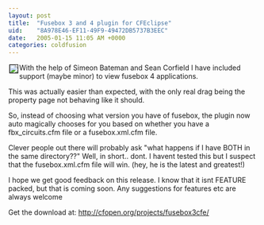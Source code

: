 ```yaml
---
layout: post
title:  "Fusebox 3 and 4 plugin for CFEclipse"
uid:	"8A978E46-EF11-49F9-49472DB5737B3EEC"
date:   2005-01-15 11:05 AM +0000
categories: coldfusion
---
```

<a href="http://cfopen.org/projects/fusebox3cfe/"><img style="border: 1px solid rgb(0, 0, 0); margin: 2px;" src="http://photos1.blogger.com/img/21/1061/320/fuseboxLogoMine.jpg" align="left" border="0" /></a>
With the help of Simeon Bateman and Sean Corfield I have included support (maybe minor) to view fusebox 4 applications.

This was actually easier than expected, with the only real drag being the property page not behaving like it should.

So, instead of choosing what version you have of fusebox, the plugin now auto magically chooses for you based on whether you have a fbx_circuits.cfm file or a fusebox.xml.cfm file.

Clever people out there will probably ask "what happens if I have BOTH in the same directory??" Well, in short.. dont. I havent tested this but I suspect that the fusebox.xml.cfm file will win. (hey, he is the latest and greatest!)

I hope we get good feedback on this release. I know that it isnt FEATURE packed, but that is coming soon. Any suggestions for features etc are always welcome

Get the download at: <a href="http://cfopen.org/projects/fusebox3cfe/">http://cfopen.org/projects/fusebox3cfe/</a>